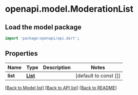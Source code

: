 # openapi.model.ModerationList

## Load the model package
```dart
import 'package:openapi/api.dart';
```

## Properties
Name | Type | Description | Notes
------------ | ------------- | ------------- | -------------
**list** | [**List<Moderation>**](Moderation.md) |  | [default to const []]

[[Back to Model list]](../README.md#documentation-for-models) [[Back to API list]](../README.md#documentation-for-api-endpoints) [[Back to README]](../README.md)


